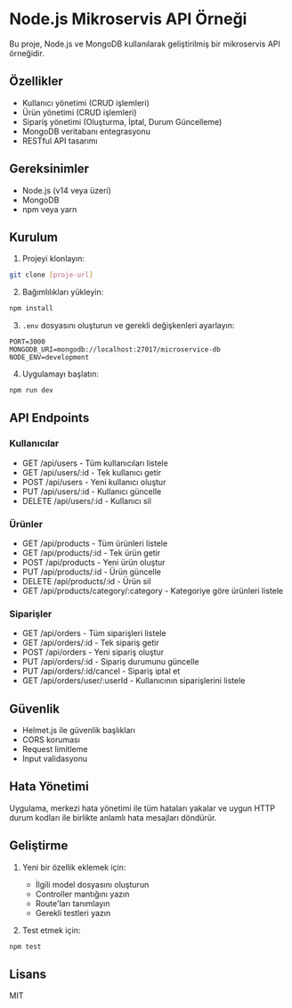 # Node.js Mikroservis API Örneği

Bu proje, Node.js ve MongoDB kullanılarak geliştirilmiş bir mikroservis API örneğidir.

## Özellikler

- Kullanıcı yönetimi (CRUD işlemleri)
- Ürün yönetimi (CRUD işlemleri)
- Sipariş yönetimi (Oluşturma, İptal, Durum Güncelleme)
- MongoDB veritabanı entegrasyonu
- RESTful API tasarımı

## Gereksinimler

- Node.js (v14 veya üzeri)
- MongoDB
- npm veya yarn

## Kurulum

1. Projeyi klonlayın:

```bash
git clone [proje-url]
```

2. Bağımlılıkları yükleyin:

```bash
npm install
```

3. `.env` dosyasını oluşturun ve gerekli değişkenleri ayarlayın:

```env
PORT=3000
MONGODB_URI=mongodb://localhost:27017/microservice-db
NODE_ENV=development
```

4. Uygulamayı başlatın:

```bash
npm run dev
```

## API Endpoints

### Kullanıcılar

- GET /api/users - Tüm kullanıcıları listele
- GET /api/users/:id - Tek kullanıcı getir
- POST /api/users - Yeni kullanıcı oluştur
- PUT /api/users/:id - Kullanıcı güncelle
- DELETE /api/users/:id - Kullanıcı sil

### Ürünler

- GET /api/products - Tüm ürünleri listele
- GET /api/products/:id - Tek ürün getir
- POST /api/products - Yeni ürün oluştur
- PUT /api/products/:id - Ürün güncelle
- DELETE /api/products/:id - Ürün sil
- GET /api/products/category/:category - Kategoriye göre ürünleri listele

### Siparişler

- GET /api/orders - Tüm siparişleri listele
- GET /api/orders/:id - Tek sipariş getir
- POST /api/orders - Yeni sipariş oluştur
- PUT /api/orders/:id - Sipariş durumunu güncelle
- PUT /api/orders/:id/cancel - Sipariş iptal et
- GET /api/orders/user/:userId - Kullanıcının siparişlerini listele

## Güvenlik

- Helmet.js ile güvenlik başlıkları
- CORS koruması
- Request limitleme
- Input validasyonu

## Hata Yönetimi

Uygulama, merkezi hata yönetimi ile tüm hataları yakalar ve uygun HTTP durum kodları ile birlikte anlamlı hata mesajları döndürür.

## Geliştirme

1. Yeni bir özellik eklemek için:

   - İlgili model dosyasını oluşturun
   - Controller mantığını yazın
   - Route'ları tanımlayın
   - Gerekli testleri yazın

2. Test etmek için:

```bash
npm test
```

## Lisans

MIT
